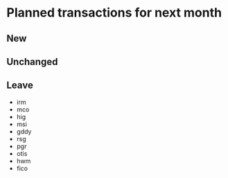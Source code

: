 # Planned transactions for next month

## New

## Unchanged

## Leave
- irm
- mco
- hig
- msi
- gddy
- rsg
- pgr
- otis
- hwm
- fico